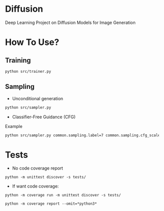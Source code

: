 # Diffusion
Deep Learning Project on Diffusion Models for Image Generation

# How To Use?

## Training

```bash
python src/trainer.py
```


## Sampling

- Unconditional generation

```bash
python src/sampler.py
```

- Classifier-Free Guidance (CFG)

Example
```bash
python src/sampler.py common.sampling.label=7 common.sampling.cfg_scale=0.8
```

# Tests

- No code coverage report

```
python -m unittest discover -s tests/
```

- If want code coverage:

```
python -m coverage run -m unittest discover -s tests/
```

```
python -m coverage report --omit=*python3*
```

